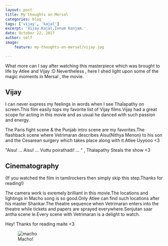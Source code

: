 ```yaml
---
layout: post
title: My thoughts on Mersal
categories: blog
tags: ['vijay', 'kajal']
excerpt: 'Vijay.Kajal.Innum Konjam.'
date: October 22, 2017
author: self
image:
    feature: my-thoughts-on-mersal/vijay.jpg

---
```



What more can I say after watching this masterpiece which was brought to life by Atlee and Vijay :D Nevertheless , here I shed light upon some of the magic moments in Mersal , the movie.

## Vijay

I can never express my feelings in words when I see Thalapathy on screen.This film easily tops my favorite list of Vijay films.Vijay had a great scope for acting in this movie and as usual he danced with such passion and energy.

The Paris fight scene & the Punjab intro scene are my favorites.The flashback scene where Vetrimaran describes Aisu(Nithya Menon) to his son and the Cesarean surgery which takes place along with it.Atlee Uyyooo <3

"Aisu! ... Aisu! ... Vuttu poirathadi! ... " , Thalapathy Steals the show <3

## Cinematography

(If you watched the film in tamilrockers then simply skip this step.Thanks for reading!)

The camera work is exremely brilliant in this movie.The locations and lightings in Macho song is so good.Only Atlee can find such locations after his master Shankar.The theatre sequence when Vetrimaran enters into the theatre while tickets and papers are sprayed everywhere.Senjutan saar antha scene le.Every scene with Vetrimaran is a delight to watch.

Hey! Thanks for reading maite <3

<figure>
	<img src="{{ site.url }}/images/my-thoughts-on-mersal/macho.jpg" alt="macho" />
	<figcaption>Macho!</figcaption>
</figure>
